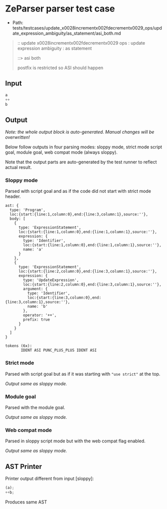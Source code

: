 # ZeParser parser test case

- Path: tests/testcases/update_x0028incrementx002fdecrementx0029_ops/update_expression_ambiguity/as_statement/asi_both.md

> :: update x0028incrementx002fdecrementx0029 ops : update expression ambiguity : as statement
>
> ::> asi both
>
> postfix is restricted so ASI should happen

## Input

`````js
a
++
b
`````

## Output

_Note: the whole output block is auto-generated. Manual changes will be overwritten!_

Below follow outputs in four parsing modes: sloppy mode, strict mode script goal, module goal, web compat mode (always sloppy).

Note that the output parts are auto-generated by the test runner to reflect actual result.

### Sloppy mode

Parsed with script goal and as if the code did not start with strict mode header.

`````
ast: {
  type: 'Program',
  loc:{start:{line:1,column:0},end:{line:3,column:1},source:''},
  body: [
    {
      type: 'ExpressionStatement',
      loc:{start:{line:1,column:0},end:{line:1,column:1},source:''},
      expression: {
        type: 'Identifier',
        loc:{start:{line:1,column:0},end:{line:1,column:1},source:''},
        name: 'a'
      }
    },
    {
      type: 'ExpressionStatement',
      loc:{start:{line:2,column:0},end:{line:3,column:1},source:''},
      expression: {
        type: 'UpdateExpression',
        loc:{start:{line:2,column:0},end:{line:3,column:1},source:''},
        argument: {
          type: 'Identifier',
          loc:{start:{line:3,column:0},end:{line:3,column:1},source:''},
          name: 'b'
        },
        operator: '++',
        prefix: true
      }
    }
  ]
}

tokens (6x):
       IDENT ASI PUNC_PLUS_PLUS IDENT ASI
`````

### Strict mode

Parsed with script goal but as if it was starting with `"use strict"` at the top.

_Output same as sloppy mode._

### Module goal

Parsed with the module goal.

_Output same as sloppy mode._

### Web compat mode

Parsed in sloppy script mode but with the web compat flag enabled.

_Output same as sloppy mode._

## AST Printer

Printer output different from input [sloppy]:

````js
(a);
++b;
````

Produces same AST
